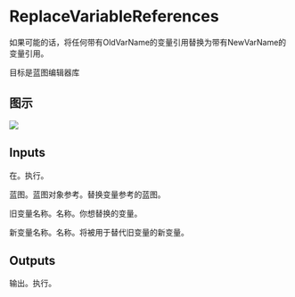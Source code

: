 # ReplaceVariableReferences

如果可能的话，将任何带有OldVarName的变量引用替换为带有NewVarName的变量引用。

目标是蓝图编辑器库

## 图示

![]($-20221218-18115180.png)

## Inputs

在。执行。

蓝图。蓝图对象参考。替换变量参考的蓝图。

旧变量名称。名称。你想替换的变量。

新变量名称。名称。将被用于替代旧变量的新变量。 

## Outputs

输出。执行。
